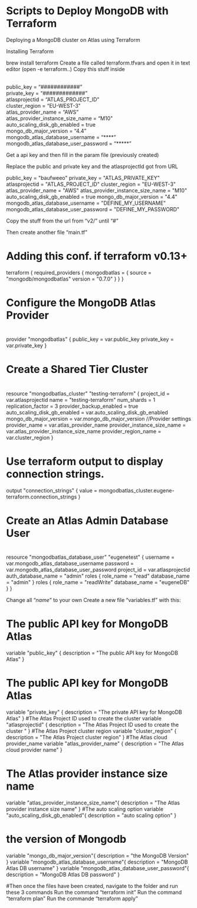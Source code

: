 # Scripts to Deploy MongoDB with Terraform
Deploying a MongoDB cluster on Atlas using Terraform


Installing Terraform


brew install terraform
Create a file called terraform.tfvars and open it in text editor (open -e terraform..)
Copy this stuff inside

<br />public_key = “############”
<br />private_key  = “#############”
<br />atlasprojectid = “ATLAS_PROJECT_ID”
<br />cluster_region = “EU-WEST-3"
<br />atlas_provider_name = “AWS”
<br />atlas_provider_instance_size_name = “M10"
<br />auto_scaling_disk_gb_enabled = true
<br />mongo_db_major_version   	= “4.4”
<br />mongodb_atlas_database_username = “****”
<br />mongodb_atlas_database_user_password = “*****”

Get a api key and then fill in the param file (previously created)


Replace the public and private key and the atlasprojectId got from URL

public_key = "baufweeo"
private_key  = "ATLAS_PRIVATE_KEY"
atlasprojectid = "ATLAS_PROJECT_ID"
cluster_region = "EU-WEST-3"
atlas_provider_name = "AWS"
atlas_provider_instance_size_name = "M10"
auto_scaling_disk_gb_enabled = true
mongo_db_major_version       = "4.4"
mongodb_atlas_database_username = "DEFINE_MY_USERNAME"
mongodb_atlas_database_user_password = "DEFINE_MY_PASSWORD"



Copy the stuff from the url from “v2/” until “#”


Then create another file “main.tf”

# Adding this conf. if terraform v0.13+
terraform {
 required_providers {
   mongodbatlas = {
     source = "mongodb/mongodbatlas"
     version = "0.7.0"
   }
 }
}
#
# Configure the MongoDB Atlas Provider
#
provider "mongodbatlas" {
 public_key  = var.public_key
 private_key = var.private_key
}
#
# Create a Shared Tier Cluster
#
resource "mongodbatlas_cluster" "testing-terraform" {
 project_id              = var.atlasprojectid
 name                    = "testing-terraform"
 num_shards                   = 1
 replication_factor           = 3
 provider_backup_enabled      = true
 auto_scaling_disk_gb_enabled = var.auto_scaling_disk_gb_enabled
 mongo_db_major_version       = var.mongo_db_major_version
 //Provider settings
 provider_name               = var.atlas_provider_name
 provider_instance_size_name = var.atlas_provider_instance_size_name
 provider_region_name        = var.cluster_region
 }
# Use terraform output to display connection strings.
output "connection_strings" {
value = mongodbatlas_cluster.eugene-terraform.connection_strings
}
#
# Create an Atlas Admin Database User
#
resource "mongodbatlas_database_user" "eugenetest" {
 username           = var.mongodb_atlas_database_username
 password           = var.mongodb_atlas_database_user_password
 project_id              = var.atlasprojectid
 auth_database_name = "admin"
 roles {
   role_name     = "read"
   database_name = "admin"
 }
 roles {
   role_name     = "readWrite"
   database_name = "eugeneDB"
 }
}

Change all “_name_” to your own
Create a new file “variables.tf” with this:
# The  public API key for MongoDB Atlas
variable "public_key" {
  description = "The public API key for MongoDB Atlas"
}
# The  public API key for MongoDB Atlas
variable "private_key" {
  description = "The private API key for MongoDB Atlas"
}
#The Atlas Project ID used to create the cluster 
variable "atlasprojectid" {
    description = "The Atlas Project ID used to create the cluster "
}
#The Atlas Project cluster region 
variable "cluster_region" {
    description = "The Atlas Project cluster region"
}
#The Atlas cloud provider_name
variable "atlas_provider_name" {
    description = "The Atlas cloud provider name"
}
# The Atlas provider instance size name
variable "atlas_provider_instance_size_name"{
    description = "The Atlas provider instance size name"
}
#The auto scaling option
variable "auto_scaling_disk_gb_enabled"{
    description = "auto scaling option"
}
# the version of Mongodb 
variable "mongo_db_major_version"{
    description = "the MongoDB Version"
}
variable "mongodb_atlas_database_username"{
    description = "MongoDB Atlas DB username" 
}
variable "mongodb_atlas_database_user_password"{
    description = "MongoDB Atlas DB password" 
}

#Then once the files have been created, navigate to the folder and run these 3 commands
Run the command “terraform init”
Run the command “terraform plan”
Run the commande “terraform apply”


